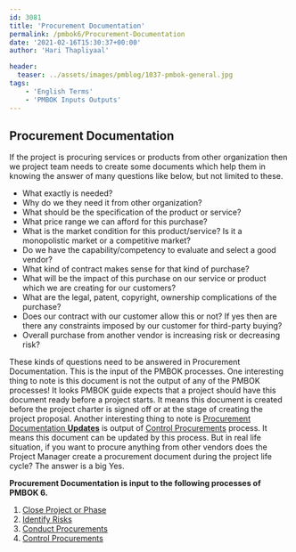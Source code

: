 ```yaml
---
id: 3081   
title: 'Procurement Documentation'
permalink: /pmbok6/Procurement-Documentation
date: '2021-02-16T15:30:37+00:00'
author: 'Hari Thapliyaal'

header:
  teaser: ../assets/images/pmblog/1037-pmbok-general.jpg
tags:
    - 'English Terms'
    - 'PMBOK Inputs Outputs'
---
```


## Procurement Documentation

If the project is procuring services or products from other organization then we project team needs to create some documents which help them in knowing the answer of many questions like below, but not limited to these.

- What exactly is needed?
- Why do we they need it from other organization?
- What should be the specification of the product or service?
- What price range we can afford for this purchase?
- What is the market condition for this product/service? Is it a monopolistic market or a competitive market?
- Do we have the capability/competency to evaluate and select a good vendor?
- What kind of contract makes sense for that kind of purchase?
- What will be the impact of this purchase on our service or product which we are creating for our customers?
- What are the legal, patent, copyright, ownership complications of the purchase?
- Does our contract with our customer allow this or not? If yes then are there any constraints imposed by our customer for third-party buying?
- Overall purchase from another vendor is increasing risk or decreasing risk?

These kinds of questions need to be answered in Procurement Documentation. This is the input of the PMBOK processes. One interesting thing to note is this document is not the output of any of the PMBOK processes! It looks PMBOK guide expects that a project should have this document ready before a project starts. It means this document is created before the project charter is signed off or at the stage of creating the project proposal. Another interesting thing to note is [Procurement Documentation **Updates**](/pmbok6/Procurement-Documentation-Updates) is output of [Control Procurements](/pmbok6/control-procurements) process. It means this document can be updated by this process. But in real life situation, if you want to procure anything from other vendors does the Project Manager create a procurement document during the project life cycle? The answer is a big Yes.

**Procurement Documentation is input to the following processes of PMBOK 6.**

1. [Close Project or Phase](/pmbok6/close-project-or-phase)
2. [Identify Risks](/pmbok6/identify-risks)
3. [Conduct Procurements](/pmbok6/conduct-procurements)
4. [Control Procurements](/pmbok6/control-procurements)